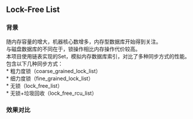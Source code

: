 Lock-Free List
--------------

### 背景
随内存容量的增大，机器核心数增多，内存型数据库开始得到关注。<br>
与磁盘数据库的不同在于，锁操作相比内存操作代价较高。<br>
本项目使用链表实现的Set，模拟内存数据库索引，对比了多种同步方式的性能。<br>
包含以下几种同步方式：<br>
    * 粗力度锁（coarse_grained_lock_list）<br>
    * 细力度锁（fine_grained_lock_list）<br>
    * 无锁（lock_free_list）<br>
    * 无锁+垃圾回收（lock_free_rcu_list）<br>

### 效果对比